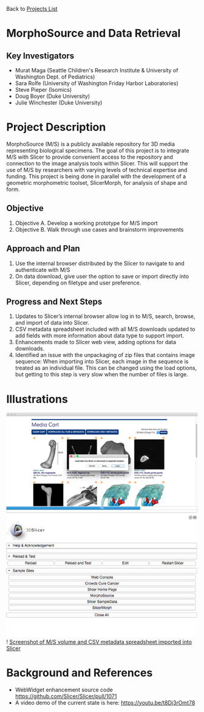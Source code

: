 Back to [Projects List](../../README.md#ProjectsList)

# MorphoSource and Data Retrieval

## Key Investigators

- Murat Maga (Seattle Children's Research Institute & University of Washington Dept. of Pediatrics)
- Sara Rolfe (University of Washington Friday Harbor Laboratories)
- Steve Pieper (Isomics)
- Doug Boyer (Duke University)
- Julie Winchester (Duke University)

# Project Description

MorphoSource (M/S) is a publicly available repository for 3D media representing biological specimens. The goal of this project is to integrate M/S with Slicer to provide convenient access to the repository and connection to the image analysis tools within Slicer. This will support the use of M/S by researchers with varying levels of technical expertise and funding. This project is being done in parallel with the development of a geometric morphometric toolset, SlicerMorph, for analysis of shape and form.

## Objective

<!-- Describe here WHAT you would like to achieve (what you will have as end result). -->

1. Objective A. Develop a working prototype for M/S import
1. Objective B. Walk through use cases and brainstorm improvements

## Approach and Plan

<!-- Describe here HOW you would like to achieve the objectives stated above. -->

1.  Use the internal browser distributed by the Slicer to navigate to and authenticate with M/S
2.  On data download, give user the option to save or import directly into Slicer, depending on filetype and user preference.

## Progress and Next Steps

<!-- Update this section as you make progress, describing of what you have ACTUALLY DONE. If there are specific steps that you could not complete then you can describe them here, too. -->

1. Updates to Slicer’s internal browser allow log in to M/S, search, browse, and import of data into Slicer.
2. CSV metadata spreadsheet included with all M/S downloads updated to add fields with more information about data type to support import.
3. Enhancements made to Slicer web view, adding options for data downloads.
4. Identified an issue with the unpackaging of zip files that contains image sequence: When importing into Slicer, each image in the sequence is treated as an individual file. This can be changed using the load options, but getting to this step is very slow when the number of files is large. 

# Illustrations

<!-- Add pictures and links to videos that demonstrate what has been accomplished.-->
![M/S Data checkout](MS2.png)
![Screenshot of M/S button in WebEngine module](MS3.png)!
[Screenshot of M/S volume and CSV metadata spreadsheet imported into Slicer](MSI.png)




# Background and References

<!-- If you developed any software, include link to the source code repository. If possible, also add links to sample data, and to any relevant publications. -->
+ WebWidget enhancement source code https://github.com/Slicer/Slicer/pull/1071
+ A video demo of the current state is here: https://youtu.be/t8Dj3rOmt78
